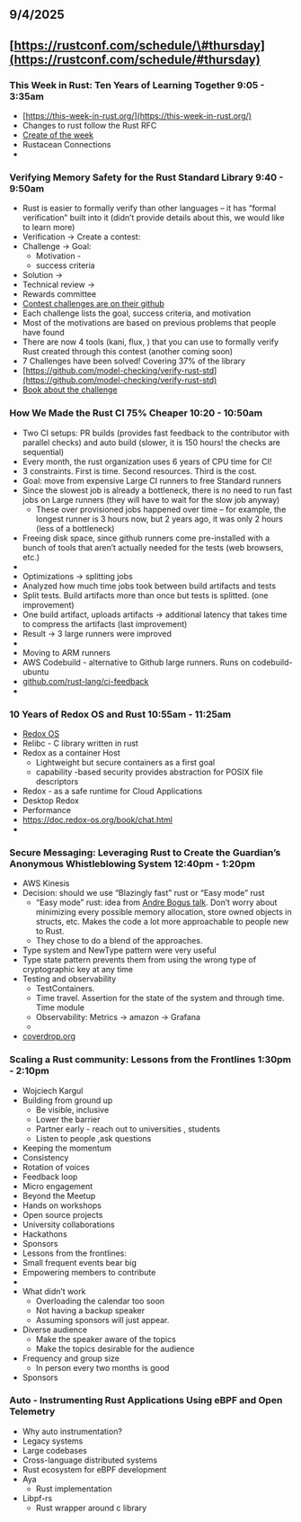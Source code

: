 ## 9/4/2025

## [https://rustconf.com/schedule/\#thursday](https://rustconf.com/schedule/#thursday) 

### This Week in Rust: Ten Years of Learning Together 9:05 \- 3:35am

* [https://this-week-in-rust.org/](https://this-week-in-rust.org/)    
* Changes to rust follow the Rust RFC  
* [Create of the week](https://this-week-in-rust.org/blog/2025/09/03/this-week-in-rust-615/#crate-of-the-week)  
* Rustacean Connections  
* 

### 

### Verifying Memory Safety for the Rust Standard Library 9:40 \- 9:50am 

* Rust is easier to formally verify than other languages – it has “formal verification” built into it (didn’t provide details about this, we would like to learn more)  
*  Verification \-\> Create a contest:   
  * Challenge \-\> Goal:   
    * Motivation \-   
    * success criteria  
  * Solution \-\>   
  * Technical review \-\>   
  * Rewards committee    
*  [Contest challenges are on their github](https://github.com/model-checking/verify-rust-std/issues)  
  * Each challenge lists the goal, success criteria, and motivation  
  * Most of the motivations are based on previous problems that people have found  
* There are now 4 tools (kani, flux, ) that you can use to formally verify Rust created through this contest (another coming soon)   
* 7 Challenges have been solved\! Covering 37% of the library  
* [https://github.com/model-checking/verify-rust-std](https://github.com/model-checking/verify-rust-std)    
* [Book about the challenge](https://model-checking.github.io/verify-rust-std/intro.html) 

### How We Made the Rust CI 75% Cheaper 10:20 \- 10:50am

* Two CI setups: PR builds (provides fast feedback to the contributor with parallel checks) and auto build (slower, it is 150 hours\! the checks are sequential)  
* Every month, the rust organization uses 6 years of CPU time for CI\!   
* 3 constraints. First is time. Second resources. Third is the cost.    
* Goal: move from expensive Large CI runners to free Standard runners  
* Since the slowest job is already a bottleneck, there is no need to run fast jobs on Large runners (they will have to wait for the slow job anyway)  
  * These over provisioned jobs happened over time – for example, the longest runner is 3 hours now, but 2 years ago, it was only 2 hours (less of a bottleneck)  
*  Freeing disk space, since github runners come pre-installed with a bunch of tools that aren’t actually needed for the tests (web browsers, etc.)   
*    
*  Optimizations \-\> splitting jobs  
  * Analyzed how much time jobs took between build artifacts and tests  
  * Split tests. Build artifacts more than once but tests is splitted. (one improvement)  
  * One build artifact, uploads artifacts \-\> additional latency that takes time to compress the artifacts (last improvement)  
  * Result \-\> 3 large runners were improved  
  *   
* Moving to ARM runners  
* AWS Codebuild \- alternative to Github large runners. Runs on codebuild-ubuntu  
* [github.com/rust-lang/ci-feedback](http://github.com/rust-lang/ci-feedback)    
*  

### 10 Years of Redox OS and Rust 10:55am \- 11:25am

* [Redox OS](https://www.redox-os.org/)  
* Relibc \- C library written in rust  
* Redox as a container Host  
  * Lightweight but secure containers as a first goal  
  * capability \-based security provides abstraction for POSIX file descriptors  
* Redox \- as a safe runtime for Cloud Applications  
* Desktop Redox  
* Performance   
* https://doc.redox-os.org/book/chat.html   
*  

### Secure Messaging: Leveraging Rust to Create the Guardian’s Anonymous Whistleblowing System  12:40pm \- 1:20pm

* AWS Kinesis  
* Decision: should we use “Blazingly fast” rust or “Easy mode” rust  
  * “Easy mode” rust: idea from [Andre Bogus talk](https://www.youtube.com/watch?v=33FG6O3qejM).  Don’t worry about minimizing every possible memory allocation, store owned objects in structs, etc.  Makes the code a lot more approachable to people new to Rust.  
  * They chose to do a blend of the approaches.  
* Type system and NewType pattern were very useful  
* Type state pattern prevents them from using the wrong type of cryptographic key at any time  
* Testing and observability  
  * TestContainers.    
  * Time travel. Assertion for the state of the system and through time. Time module  
  * Observability: Metrics \-\> amazon \-\> Grafana  
  *    
* [coverdrop.org](http://coverdrop.org)   


### Scaling a Rust community: Lessons from the Frontlines 1:30pm \- 2:10pm

* Wojciech Kargul	   
* Building from ground up   
  * Be visible, inclusive  
  * Lower the barrier  
  * Partner early \- reach out to universities , students  
  * Listen to people ,ask questions   
*  Keeping the momentum  
  * Consistency  
  * Rotation of voices  
  * Feedback loop  
  * Micro engagement   
*  Beyond the Meetup  
  * Hands on workshops  
  * Open source projects  
  * University collaborations  
  * Hackathons  
  * Sponsors  
*  Lessons from the frontlines:   
  * Small frequent events bear big  
  * Empowering members to contribute  
  *   
* What didn’t work  
  * Overloading the calendar too soon  
  * Not having a backup speaker  
  * Assuming sponsors will just appear.  
* Diverse audience  
  * Make the speaker aware of the topics  
  * Make the topics desirable for  the audience  
* Frequency and group size  
  * In person every two months is good  
* Sponsors  


### Auto \- Instrumenting Rust Applications Using eBPF and Open Telemetry

*  Why auto instrumentation?  
  * Legacy systems  
  * Large codebases  
  * Cross-language distributed systems  
*  Rust ecosystem for eBPF development  
  * Aya  
    * Rust implementation  
  * Libpf-rs  
    * Rust wrapper around c library  
